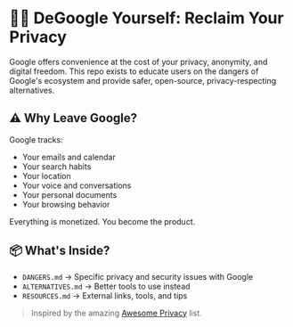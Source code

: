 # 🕵️‍♂️ DeGoogle Yourself: Reclaim Your Privacy

Google offers convenience at the cost of your privacy, anonymity, and digital freedom. This repo exists to educate users on the dangers of Google's ecosystem and provide safer, open-source, privacy-respecting alternatives.

## ⚠️ Why Leave Google?

Google tracks:
- Your emails and calendar
- Your search habits
- Your location
- Your voice and conversations
- Your personal documents
- Your browsing behavior

Everything is monetized. You become the product.

## 📦 What's Inside?

- `DANGERS.md` → Specific privacy and security issues with Google
- `ALTERNATIVES.md` → Better tools to use instead
- `RESOURCES.md` → External links, tools, and tips

> Inspired by the amazing [Awesome Privacy](https://pluja.github.io/awesome-privacy/) list.

